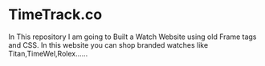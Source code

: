 # TimeTrack.co
In This repository I am going to Built a Watch Website using old Frame tags and CSS.
In this website you can shop branded watches like Titan,TimeWel,Rolex......
